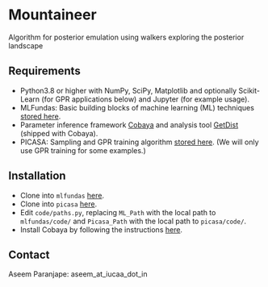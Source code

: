 # Mountaineer
Algorithm for posterior emulation using walkers exploring the posterior landscape

## Requirements
* Python3.8 or higher with NumPy, SciPy, Matplotlib and optionally Scikit-Learn (for GPR applications below) and Jupyter (for example usage).
* MLFundas: Basic building blocks of machine learning (ML) techniques [stored here](https://github.com/a-paranjape/mlfundas).
* Parameter inference framework [Cobaya](https://cobaya.readthedocs.io/en/) and analysis tool [GetDist](https://getdist.readthedocs.io/en/) (shipped with Cobaya).
* PICASA: Sampling and GPR training algorithm [stored here](https://bitbucket.org/aparanjape/picasa/). (We will only use GPR training for some examples.)

## Installation
* Clone into `mlfundas` [here](https://github.com/a-paranjape/mlfundas).
* Clone into `picasa` [here](https://bitbucket.org/aparanjape/picasa/).
* Edit `code/paths.py`, replacing `ML_Path` with the local path to `mlfundas/code/` and `Picasa_Path` with the local path to `picasa/code/`.
* Install Cobaya by following the instructions [here](https://cobaya.readthedocs.io/en/latest/installation.html).

## Contact
Aseem Paranjape: aseem_at_iucaa_dot_in
